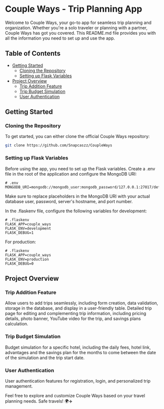 # Couple Ways - Trip Planning App

Welcome to Couple Ways, your go-to app for seamless trip planning and organization. Whether you're a solo traveler or planning with a partner, Couple Ways has got you covered. This README.md file provides you with all the information you need to set up and use the app.

## Table of Contents

- [Getting Started](#getting-started)
  - [Cloning the Repository](#cloning-the-repository)
  - [Setting up Flask Variables](#setting-up-flask-variables)
- [Project Overview](#project-overview)
  - [Trip Addition Feature](#trip-addition-feature)
  - [Trip Budget Simulation](#trip-budget-simulation)
  - [User Authentication](#user-authentication)

## Getting Started

### Cloning the Repository

To get started, you can either clone the official Couple Ways repository:

```bash
git clone https://github.com/Snapcaszz/CoupleWays
```

### Setting up Flask Variables

Before using the app, you need to set up the Flask variables. Create a .env file in the root of the application and configure the MongoDB URI:

```env
# .env
MONGODB_URI=mongodb://mongodb_user:mongodb_password/127.0.0.1:27017/default_database
```

Make sure to replace placeholders in the MongoDB URI with your actual database user, password, server's hostname, and port number.

In the .flaskenv file, configure the following variables for development:

```env
# .flaskenv
FLASK_APP=couple_ways
FLASK_ENV=development
FLASK_DEBUG=1
```

For production:

```env
# .flaskenv
FLASK_APP=couple_ways
FLASK_ENV=production
FLASK_DEBUG=0
```

## Project Overview

### Trip Addition Feature

Allow users to add trips seamlessly, including form creation, data validation, storage in the database, and display in a user-friendly table. Detailed trip page for editing and complementing trip information, including pricing details, photo banner, YouTube video for the trip, and savings plans calculation.

### Trip Budget Simulation

Budget simulation for a specific hotel, including the daily fees, hotel link, advantages and the savings plan for the months to come between the date of the simulation and the trip start date. 

### User Authentication

User authentication features for registration, login, and personalized trip management.

Feel free to explore and customize Couple Ways based on your travel planning needs. Safe travels! 🌍✈️
